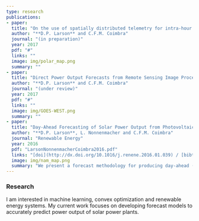 ```yaml
---
type: research
publications:
- paper:
  title: "On the use of spatially distributed telemetry for intra-hour solar power forecasting of utility-scale photovoltaic power plants"
  author: "**D.P. Larson** and C.F.M. Coimbra"
  journal: "(in preparation)"
  year: 2017
  pdf: "#"
  links: ""
  image: img/polar_map.png
  summary: ""
- paper:
  title: "Direct Power Output Forecasts from Remote Sensing Image Processing"
  author: "**D.P. Larson** and C.F.M. Coimbra"
  journal: "(under review)"
  year: 2017
  pdf: "#"
  links: ""
  image: img/GOES-WEST.png
  summary: ""
- paper:
  title: "Day-Ahead Forecasting of Solar Power Output from Photovoltaic Plants"
  author: "**D.P. Larson**, L. Nonnenmacher and C.F.M. Coimbra"
  journal: "Renewable Energy"
  year: 2016
  pdf: "LarsonNonnenmacherCoimbra2016.pdf"
  links: "[doi](http://dx.doi.org/10.1016/j.renene.2016.01.039) / [bibtex](LarsonNonnenmacherCoimbra2016.bib)"
  image: img/nam_map.png
  summary: "We present a forecast methodology for producing day-ahead (24h-36h) power output predictions of photovoltaic (PV) plants. Four years of power data from two, 1 MWp PV plants is used to evaluate our methodology."
---
```


### Research
I am interested in machine learning, convex optimization and renewable energy
systems. My current work focuses on developing forecast models to accurately
predict power output of solar power plants.
